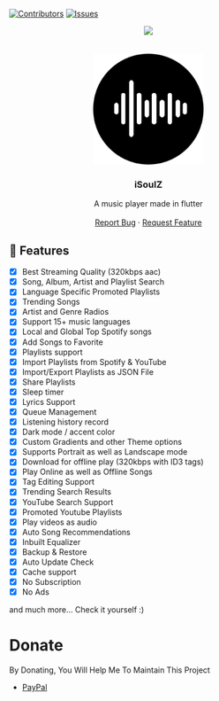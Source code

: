  [![Contributors][contributors-shield]][contributors-url]
[![Issues][issues-shield]][issues-url]
<center><img src="https://capsule-render.vercel.app/api?type=waving&color=gradient&height=200&section=header&text=iSoulZ&fontSize=80&fontAlignY=35&animation=twinkling&fontColor=gradient" /></center>


<!-- PROJECT LOGO -->
<br />
<p align="center">
  <a href="https://github.com/brblacky/WaveMusic">
    <img src="Launcher.png" alt="Pbot-plus" width="200" height="200">
  </a>
  <h3 align="center">iSoulZ</h3>

  <p align="center">
    A music player made in flutter
    <br />
    <br />
    <a href="https://github.com/sahilarun/">Report Bug</a>
    ·
    <a href="https://github.com/sahilarun/">Request Feature</a>
  </p>
</p>
<!-- ABOUT THE PROJECT -->


## 🌟 Features
- [x] Best Streaming Quality (320kbps aac)
- [x] Song, Album, Artist and Playlist Search
- [x] Language Specific Promoted Playlists
- [x] Trending Songs
- [x] Artist and Genre Radios
- [x] Support 15+ music languages
- [x] Local and Global Top Spotify songs
- [x] Add Songs to Favorite
- [x] Playlists support
- [x] Import Playlists from Spotify & YouTube
- [x] Import/Export Playlists as JSON File
- [x] Share Playlists
- [x] Sleep timer
- [x] Lyrics Support
- [x] Queue Management
- [x] Listening history record
- [x] Dark mode / accent color
- [x] Custom Gradients and other Theme options
- [x] Supports Portrait as well as Landscape mode
- [x] Download for offline play (320kbps with ID3 tags)
- [x] Play Online as well as Offline Songs
- [x] Tag Editing Support
- [x] Trending Search Results
- [x] YouTube Search Support
- [x] Promoted Youtube Playlists
- [x] Play videos as audio
- [x] Auto Song Recommendations
- [x] Inbuilt Equalizer
- [x] Backup & Restore
- [x] Auto Update Check
- [x] Cache support
- [x] No Subscription
- [x] No Ads

and much more...
Check it yourself :)


# Donate

 By Donating, You Will Help Me To Maintain This Project 

- [PayPal](https://www.paypal.me/SahilArun0)


[version-shield]: https://img.shields.io/github/package-json/v/sahilarun/iSoulZ?style=for-the-badge
[version-url]: https://github.com/sahilarun/Routenote-website
[contributors-shield]: https://img.shields.io/github/contributors/sahilarun/iSoulZ.svg?style=for-the-badge
[contributors-url]: https://github.com/sahilarun/iSoulZ/graphs/contributors
[forks-shield]: https://img.shields.io/github/forks/sahilarun/iSoulZ.svg?style=for-the-badge
[forks-url]: https://github.com/sahilarun/iSoulZ/network/members
[stars-shield]: https://img.shields.io/github/stars/sahilarun/iSoulZ.svg?style=for-the-badge
[stars-url]: https://github.com/sahilarun/iSoulZ/stargazers
[issues-shield]: https://img.shields.io/github/issues/sahilarun/iSoulZ.svg?style=for-the-badge
[issues-url]: https://github.com/sahilarun/iSoulZ/issues
[license-shield]: https://img.shields.io/github/license/sahilarun/iSoulZ.svg?style=for-the-badge
[license-url]: https://github.com/sahilarun/iSoulZ/blob/master/LICENSE
